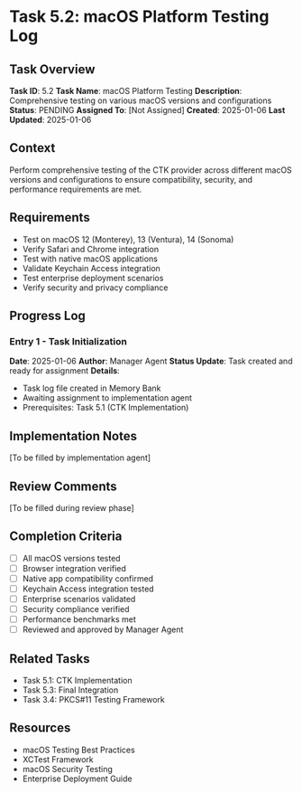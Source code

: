 # Task 5.2: macOS Platform Testing Log

## Task Overview
**Task ID**: 5.2
**Task Name**: macOS Platform Testing
**Description**: Comprehensive testing on various macOS versions and configurations
**Status**: PENDING
**Assigned To**: [Not Assigned]
**Created**: 2025-01-06
**Last Updated**: 2025-01-06

## Context
Perform comprehensive testing of the CTK provider across different macOS versions and configurations to ensure compatibility, security, and performance requirements are met.

## Requirements
- Test on macOS 12 (Monterey), 13 (Ventura), 14 (Sonoma)
- Verify Safari and Chrome integration
- Test with native macOS applications
- Validate Keychain Access integration
- Test enterprise deployment scenarios
- Verify security and privacy compliance

## Progress Log

### Entry 1 - Task Initialization
**Date**: 2025-01-06
**Author**: Manager Agent
**Status Update**: Task created and ready for assignment
**Details**: 
- Task log file created in Memory Bank
- Awaiting assignment to implementation agent
- Prerequisites: Task 5.1 (CTK Implementation)

## Implementation Notes
[To be filled by implementation agent]

## Review Comments
[To be filled during review phase]

## Completion Criteria
- [ ] All macOS versions tested
- [ ] Browser integration verified
- [ ] Native app compatibility confirmed
- [ ] Keychain Access integration tested
- [ ] Enterprise scenarios validated
- [ ] Security compliance verified
- [ ] Performance benchmarks met
- [ ] Reviewed and approved by Manager Agent

## Related Tasks
- Task 5.1: CTK Implementation
- Task 5.3: Final Integration
- Task 3.4: PKCS#11 Testing Framework

## Resources
- macOS Testing Best Practices
- XCTest Framework
- macOS Security Testing
- Enterprise Deployment Guide
